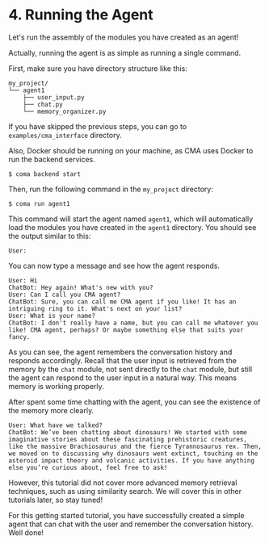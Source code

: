 # 4. Running the Agent

Let's run the assembly of the modules you have created as an agent!

Actually, running the agent is as simple as running a single command. 

First, make sure you have directory structure like this:

```
my_project/
└── agent1
    ├── user_input.py
    ├── chat.py
    └── memory_organizer.py
```
If you have skipped the previous steps, you can go to `examples/cma_interface` directory.

Also, Docker should be running on your machine, as CMA uses Docker to run the backend services.
```shell
$ coma backend start
```

Then, run the following command in the `my_project` directory:

```shell
$ coma run agent1
```

This command will start the agent named `agent1`, which will automatically load the modules you have created in the `agent1` directory. 
You should see the output similar to this:

```shell
User: 
```

You can now type a message and see how the agent responds.

```console
User: Hi
ChatBot: Hey again! What's new with you?
User: Can I call you CMA agent?
ChatBot: Sure, you can call me CMA agent if you like! It has an intriguing ring to it. What's next on your list?
User: What is your name?
ChatBot: I don't really have a name, but you can call me whatever you like! CMA agent, perhaps? Or maybe something else that suits your fancy.
```

As you can see, the agent remembers the conversation history and responds accordingly. Recall that the user input is retrieved from the memory by the `chat` module, not sent directly to the `chat` module, but still the agent can respond to the user input in a natural way. This means memory is working properly. 

After spent some time chatting with the agent, you can see the existence of the memory more clearly. 

```console
User: What have we talked?
ChatBot: We’ve been chatting about dinosaurs! We started with some imaginative stories about these fascinating prehistoric creatures, like the massive Brachiosaurus and the fierce Tyrannosaurus rex. Then, we moved on to discussing why dinosaurs went extinct, touching on the asteroid impact theory and volcanic activities. If you have anything else you’re curious about, feel free to ask!
```

However, this tutorial did not cover more advanced memory retrieval techniques, such as using similarity search. 
We will cover this in other tutorials later, so stay tuned!

For this getting started tutorial, you have successfully created a simple agent that can chat with the user and remember the conversation history.
Well done!
